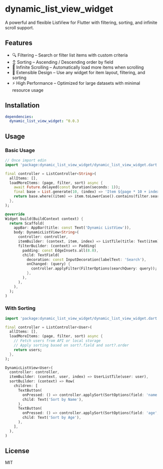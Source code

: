 # dynamic_list_view_widget

A powerful and flexible ListView for Flutter with filtering, sorting, and infinite scroll support.

## Features

- 🔍 Filtering – Search or filter list items with custom criteria
- ↕️ Sorting – Ascending / Descending order by field
- 🔁 Infinite Scrolling – Automatically load more items when scrolling
- 🎨 Extensible Design – Use any widget for item layout, filtering, and sorting
- ⚡ High Performance – Optimized for large datasets with minimal resource usage

## Installation

```yaml
dependencies:
  dynamic_list_view_widget: ^0.0.3
```

## Usage

### Basic Usage

```dart
// Önce import edin
import 'package:dynamic_list_view_widget/dynamic_list_view_widget.dart';

final controller = ListController<String>(
  allItems: [],
  loadMoreItems: (page, filter, sort) async {
    await Future.delayed(const Duration(seconds: 1));
    final base = List.generate(10, (index) => 'Item ${page * 10 + index}');
    return base.where((item) => item.toLowerCase().contains(filter.searchQuery.toLowerCase())).toList();
  },
);

@override
Widget build(BuildContext context) {
  return Scaffold(
    appBar: AppBar(title: const Text('Dynamic ListView')),
    body: DynamicListView<String>(
      controller: controller,
      itemBuilder: (context, item, index) => ListTile(title: Text(item)),
      filterBuilder: (context) => Padding(
        padding: const EdgeInsets.all(8.0),
        child: TextField(
          decoration: const InputDecoration(labelText: 'Search'),
          onChanged: (query) {
            controller.applyFilter(FilterOptions(searchQuery: query));
          },
        ),
      ),
    ),
  );
)
```

### With Sorting

```dart
import 'package:dynamic_list_view_widget/dynamic_list_view_widget.dart';

final controller = ListController<User>(
  allItems: [],
  loadMoreItems: (page, filter, sort) async {
    // Fetch users from API or local storage
    // Apply sorting based on sort?.field and sort?.order
    return users;
  },
);

DynamicListView<User>(
  controller: controller,
  itemBuilder: (context, user, index) => UserListTile(user: user),
  sortBuilder: (context) => Row(
    children: [
      TextButton(
        onPressed: () => controller.applySort(SortOptions(field: 'name', order: SortOrder.ascending)),
        child: Text('Sort by Name'),
      ),
      TextButton(
        onPressed: () => controller.applySort(SortOptions(field: 'age', order: SortOrder.descending)),
        child: Text('Sort by Age'),
      ),
    ],
  ),
)
```

## License

MIT

